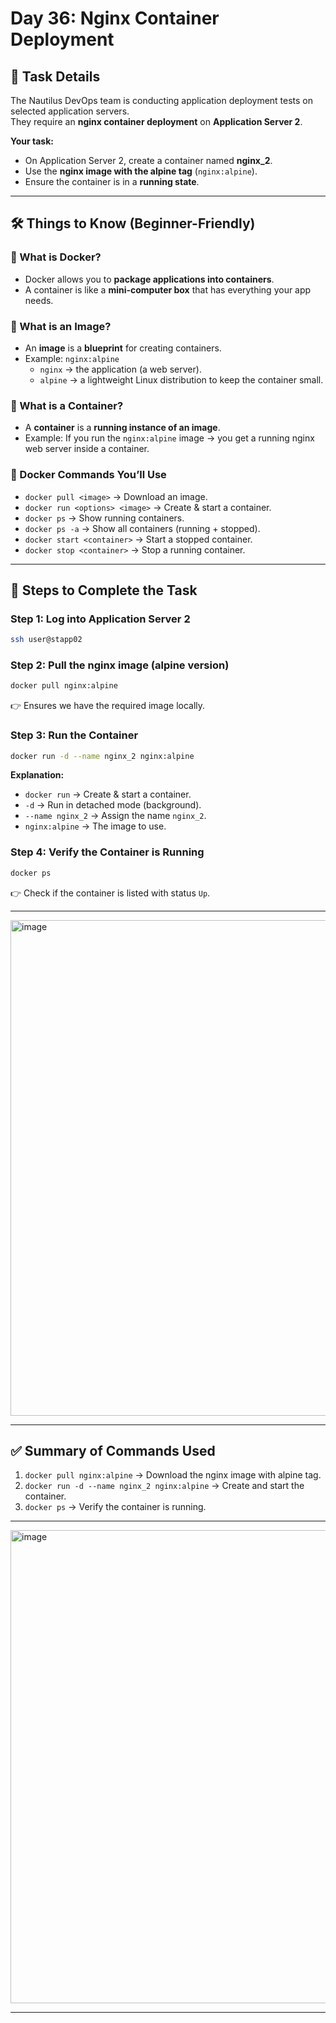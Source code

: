 # Day 36: Nginx Container Deployment

## 📌 Task Details
The Nautilus DevOps team is conducting application deployment tests on selected application servers.  
They require an **nginx container deployment** on **Application Server 2**.  

**Your task:**  
- On Application Server 2, create a container named **nginx_2**.  
- Use the **nginx image with the alpine tag** (`nginx:alpine`).  
- Ensure the container is in a **running state**.  

---

## 🛠️ Things to Know (Beginner-Friendly)

### 🔹 What is Docker?
- Docker allows you to **package applications into containers**.  
- A container is like a **mini-computer box** that has everything your app needs.  

### 🔹 What is an Image?
- An **image** is a **blueprint** for creating containers.  
- Example: `nginx:alpine`  
  - `nginx` → the application (a web server).  
  - `alpine` → a lightweight Linux distribution to keep the container small.  

### 🔹 What is a Container?
- A **container** is a **running instance of an image**.  
- Example: If you run the `nginx:alpine` image → you get a running nginx web server inside a container.  

### 🔹 Docker Commands You’ll Use
- `docker pull <image>` → Download an image.  
- `docker run <options> <image>` → Create & start a container.  
- `docker ps` → Show running containers.  
- `docker ps -a` → Show all containers (running + stopped).  
- `docker start <container>` → Start a stopped container.  
- `docker stop <container>` → Stop a running container.  

---

## 🚀 Steps to Complete the Task

### Step 1: Log into Application Server 2
```bash
ssh user@stapp02
```

### Step 2: Pull the nginx image (alpine version)
```bash
docker pull nginx:alpine
```
👉 Ensures we have the required image locally.

### Step 3: Run the Container
```bash
docker run -d --name nginx_2 nginx:alpine
```
**Explanation:**
- `docker run` → Create & start a container.  
- `-d` → Run in detached mode (background).  
- `--name nginx_2` → Assign the name `nginx_2`.  
- `nginx:alpine` → The image to use.  

### Step 4: Verify the Container is Running
```bash
docker ps
```
👉 Check if the container is listed with status `Up`.  

---
<img width="1600" height="793" alt="image" src="https://github.com/user-attachments/assets/61a51683-6bc9-48f7-b755-73c7d0b0395c" />

---


## ✅ Summary of Commands Used
1. `docker pull nginx:alpine` → Download the nginx image with alpine tag.  
2. `docker run -d --name nginx_2 nginx:alpine` → Create and start the container.  
3. `docker ps` → Verify the container is running.

---
<img width="1600" height="757" alt="image" src="https://github.com/user-attachments/assets/b2f9e209-99dd-4119-9180-c3914f7d66d4" />

---


